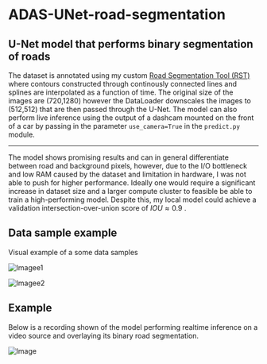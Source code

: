 # ADAS-UNet-road-segmentation

## U-Net model that performs binary segmentation of roads

The dataset is annotated using my custom [Road Segmentation Tool (RST)](https://github.com/Darakhsh1999/Road-Segmentation-Tool) where contours constructed through continously connected lines and splines are interpolated as a function of time. The original size of the images are (720,1280) however the DataLoader downscales the images to (512,512) that are then passed through the U-Net. The model can also perform live inference using the output of a dashcam mounted on the front of a car by passing in the parameter <code>use_camera=True</code> in the <code>predict.py</code> module.

---

The model shows promising results and can in general differentiate between road and background pixels, however, due to the I/O bottleneck and low RAM caused by the dataset and limitation in hardware, I was not able to push for higher performance. Ideally one would require a significant increase in dataset size and a larger compute cluster to feasible be able to train a high-performing model. Despite this, my local model could achieve a validation intersection-over-union score of $IOU \approx 0.9$ .

## **Data sample example**

Visual example of a some data samples

![Imagee1](https://github.com/user-attachments/assets/3de4e8bf-15ab-492d-8a5b-d52e0d2c979e)

![Imagee2](https://github.com/user-attachments/assets/907afe8a-ee7d-4cb1-a819-4d669ce762ab)


## **Example**

Below is a recording shown of the model performing realtime inference on a video source and overlaying its binary road segmentation.

![Image](https://github.com/user-attachments/assets/a024c4b7-114e-40fe-9e1e-6035dd231288)

